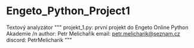 # Engeto_Python_Project1
Textový analyzátor
"""
projekt_1.py: první projekt do Engeto Online Python Akademie /n
author: Petr Melichařík
email: petr.melicharik@seznam.cz
discord: PetrMelicharik
"""
